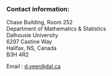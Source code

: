### Contact information:

Chase Building, Room 252 <br />
Department of Mathematics & Statistics <br />
Dalhousie University <br />
6297 Castine Way <br />
Halifax, NS, Canada <br />
B3H 4R2

Email : d.veer@dal.ca 
